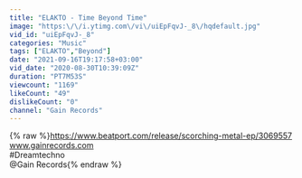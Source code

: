 ```yaml
---
title: "ELAKTO - Time Beyond Time"
image: "https:\/\/i.ytimg.com\/vi\/uiEpFqvJ-_8\/hqdefault.jpg"
vid_id: "uiEpFqvJ-_8"
categories: "Music"
tags: ["ELAKTO","Beyond"]
date: "2021-09-16T19:17:58+03:00"
vid_date: "2020-08-30T10:39:09Z"
duration: "PT7M53S"
viewcount: "1169"
likeCount: "49"
dislikeCount: "0"
channel: "Gain Records"
---
```

{% raw %}<a rel="nofollow" target="blank" href="https://www.beatport.com/release/scorching-metal-ep/3069557">https://www.beatport.com/release/scorching-metal-ep/3069557</a><br />www.gainrecords.com<br />#Dreamtechno<br />@Gain Records{% endraw %}
